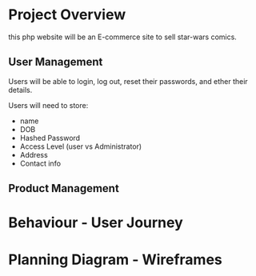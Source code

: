 # Project Overview

this php website will be an E-commerce site to sell star-wars comics.

## User Management

Users will be able to login, log out, reset their passwords, and ether their details.

Users will need to store:

- name
- DOB
- Hashed Password
- Access Level (user vs Administrator)
- Address
- Contact info
## Product Management


# Behaviour - User Journey



# Planning Diagram - Wireframes